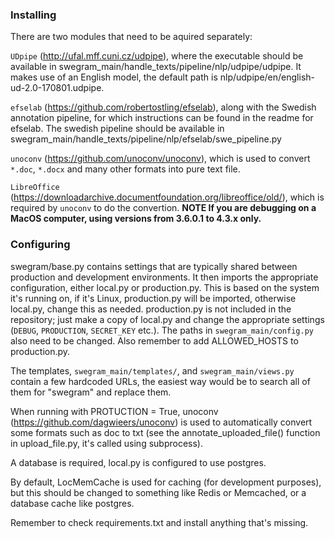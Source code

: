 ### Installing

There are two modules that need to be aquired separately:

`UDpipe` (http://ufal.mff.cuni.cz/udpipe), where the executable should be available in swegram_main/handle_texts/pipeline/nlp/udpipe/udpipe. It makes use of an English model, the default path is nlp/udpipe/en/english-ud-2.0-170801.udpipe.

`efselab` (https://github.com/robertostling/efselab), along with the Swedish annotation pipeline, for which instructions can be found in the readme for efselab. The swedish pipeline should be available in swegram_main/handle_texts/pipeline/nlp/efselab/swe_pipeline.py

`unoconv` (https://github.com/unoconv/unoconv), which is used to convert `*.doc`, `*.docx` and many other formats into pure text file.

`LibreOffice` (https://downloadarchive.documentfoundation.org/libreoffice/old/), which is required by `unoconv` to do the convertion. **NOTE If you are debugging on a MacOS computer, using versions from 3.6.0.1 to 4.3.x only.**

### Configuring

swegram/base.py contains settings that are typically shared between production and development environments. It then imports the appropriate configuration, either local.py or production.py. This is based on the system it's running on, if it's Linux, production.py will be imported, otherwise local.py, change this as needed. production.py is not included in the repository; just make a copy of local.py and change the appropriate settings (`DEBUG`, `PRODUCTION`, `SECRET_KEY` etc.). The paths in `swegram_main/config.py` also need to be changed. Also remember to add ALLOWED_HOSTS to production.py.

The templates, `swegram_main/templates/`, and `swegram_main/views.py` contain a few hardcoded URLs, the easiest way would be to search all of them for "swegram" and replace them.

When running with PROTUCTION = True, unoconv (https://github.com/dagwieers/unoconv) is used to automatically convert some formats such as doc to txt (see the annotate_uploaded_file() function in upload_file.py, it's called using subprocess).

A database is required, local.py is configured to use postgres.

By default, LocMemCache is used for caching (for development purposes), but this should be changed to something like Redis or Memcached, or a database cache like postgres.

Remember to check requirements.txt and install anything that's missing.
